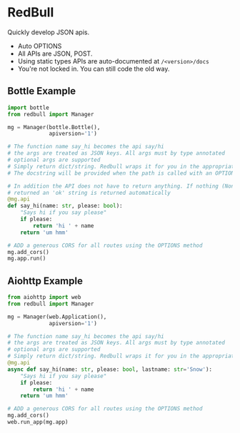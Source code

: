 RedBull
=======

Quickly develop JSON apis.


- Auto OPTIONS
- All APIs are JSON, POST.
- Using static types APIs are auto-documented at `/<version>/docs`
- You're not locked in. You can still code the old way.


Bottle Example
-----

```python
import bottle
from redbull import Manager

mg = Manager(bottle.Bottle(),
             apiversion='1')

# The function name say_hi becomes the api say/hi
# the args are treated as JSON keys. All args must by type annotated
# optional args are supported
# Simply return dict/string. Redbull wraps it for you in the appropriate object
# The docstring will be provided when the path is called with an OPTIONS method

# In addition the API does not have to return anything. If nothing (None) is
# returned an 'ok' string is returned automatically
@mg.api
def say_hi(name: str, please: bool):
    "Says hi if you say please"
    if please:
        return 'hi ' + name
    return 'um hmm'

# ADD a generous CORS for all routes using the OPTIONS method
mg.add_cors()
mg.app.run()
```


Aiohttp Example
-----

```python
from aiohttp import web
from redbull import Manager

mg = Manager(web.Application(),
             apiversion='1')

# The function name say_hi becomes the api say/hi
# the args are treated as JSON keys. All args must by type annotated
# optional args are supported
# Simply return dict/string. Redbull wraps it for you in the appropriate object
@mg.api
async def say_hi(name: str, please: bool, lastname: str='Snow'):
    "Says hi if you say please"
    if please:
        return 'hi ' + name
    return 'um hmm'

# ADD a generous CORS for all routes using the OPTIONS method
mg.add_cors()
web.run_app(mg.app)
```

